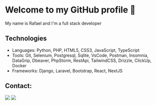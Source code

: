 # Welcome to my GitHub profile 👋

My name is Rafael and I'm a full stack developer

## Technologies
- Languages: Python, PHP, HTML5, CSS3, JavaScript, TypeScript
- Tools: Git, Selenium, Postgresql, Sqlite, VsCode, Postman, Insomnia, DataGrip, Dbeaver, PhpStorm, RestApi, TailwindCSS, Drizzle, ClickUp, Docker
- Frameworks: Django, Laravel, Bootstrap, React, NextJS

## Contact:

<div>
<a href = "mailto:rafaelxb.dev@gmail.com"><img loading="lazy" src="https://img.shields.io/badge/Gmail-D14836?style=for-the-badge&logo=gmail&logoColor=white" target="_blank"></a>
<a href="https://www.linkedin.com/in/rafael-ximenes-blois/" target="_blank"><img loading="lazy" src="https://img.shields.io/badge/-LinkedIn-%230077B5?style=for-the-badge&logo=linkedin&logoColor=white" target="_blank"></a>   
</div>
<br>
